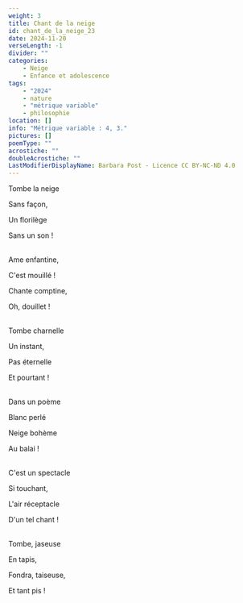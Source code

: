 ```yaml
---
weight: 3
title: Chant de la neige
id: chant_de_la_neige_23
date: 2024-11-20
verseLength: -1
divider: ""
categories:
    - Neige
    - Enfance et adolescence
tags:
    - "2024"
    - nature
    - "métrique variable"
    - philosophie
location: []
info: "Métrique variable : 4, 3."
pictures: []
poemType: ""
acrostiche: ""
doubleAcrostiche: ""
LastModifierDisplayName: Barbara Post - Licence CC BY-NC-ND 4.0
---
```

Tombe la neige

Sans façon,

Un florilège

Sans un son !

 \
Ame enfantine,

C'est mouillé !

Chante comptine,

Oh, douillet !

 \
Tombe charnelle

Un instant,

Pas éternelle

Et pourtant !

 \
Dans un poème

Blanc perlé

Neige bohème

Au balai !

 \
C'est un spectacle

Si touchant,

L'air réceptacle

D'un tel chant !

 \
Tombe, jaseuse

En tapis,

Fondra, taiseuse,

Et tant pis !